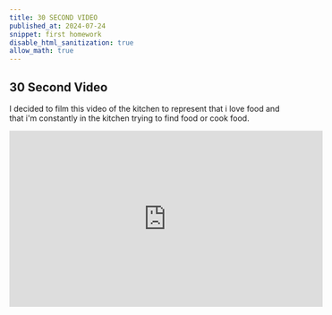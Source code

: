 ```yaml
---
title: 30 SECOND VIDEO
published_at: 2024-07-24
snippet: first homework
disable_html_sanitization: true
allow_math: true
---
```


## 30 Second Video

I decided to film this video of the kitchen to represent that i love food and that i'm constantly in the kitchen trying to find food or cook food.

<iframe width="560" height="315" src="https://www.youtube.com/embed/ZTvzkau1lUs?si=l88nC3E2se5OkT0i" title="YouTube video player" frameborder="0" allow="accelerometer; autoplay; clipboard-write; encrypted-media; gyroscope; picture-in-picture; web-share" referrerpolicy="strict-origin-when-cross-origin" allowfullscreen></iframe>
